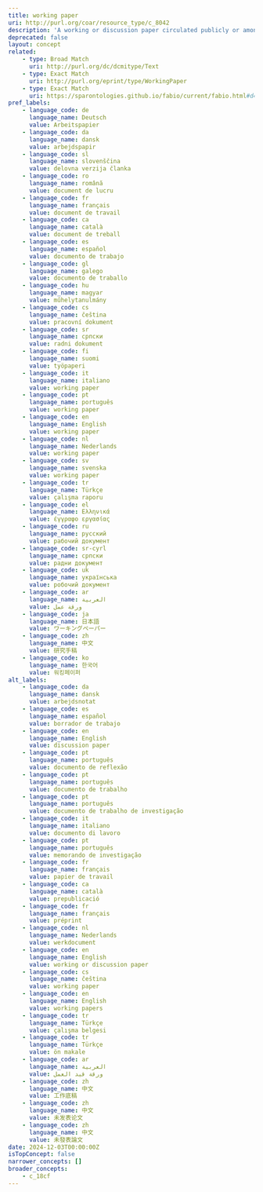 ```yaml
---
title: working paper
uri: http://purl.org/coar/resource_type/c_8042
description: 'A working or discussion paper circulated publicly or among a group of peers. Certain disciplines, for example economics, issue working papers in series. [Source: http://www.ukoln.ac.uk/repositories/digirep/index/Eprints_Type_Vocabulary_Encoding_Scheme#:~:text=http%3A//purl.org/eprint/type/WorkingPaper]'
deprecated: false
layout: concept
related:
    - type: Broad Match
      uri: http://purl.org/dc/dcmitype/Text
    - type: Exact Match
      uri: http://purl.org/eprint/type/WorkingPaper
    - type: Exact Match
      uri: https://sparontologies.github.io/fabio/current/fabio.html#d4e6136
pref_labels:
    - language_code: de
      language_name: Deutsch
      value: Arbeitspapier
    - language_code: da
      language_name: dansk
      value: arbejdspapir
    - language_code: sl
      language_name: slovenščina
      value: delovna verzija članka
    - language_code: ro
      language_name: română
      value: document de lucru
    - language_code: fr
      language_name: français
      value: document de travail
    - language_code: ca
      language_name: català
      value: document de treball
    - language_code: es
      language_name: español
      value: documento de trabajo
    - language_code: gl
      language_name: galego
      value: documento de traballo
    - language_code: hu
      language_name: magyar
      value: műhelytanulmány
    - language_code: cs
      language_name: čeština
      value: pracovní dokument
    - language_code: sr
      language_name: српски
      value: radni dokument
    - language_code: fi
      language_name: suomi
      value: työpaperi
    - language_code: it
      language_name: italiano
      value: working paper
    - language_code: pt
      language_name: português
      value: working paper
    - language_code: en
      language_name: English
      value: working paper
    - language_code: nl
      language_name: Nederlands
      value: working paper
    - language_code: sv
      language_name: svenska
      value: working paper
    - language_code: tr
      language_name: Türkçe
      value: çalışma raporu
    - language_code: el
      language_name: Ελληνικά
      value: έγγραφο εργασίας
    - language_code: ru
      language_name: русский
      value: рабочий документ
    - language_code: sr-cyrl
      language_name: српски
      value: радни документ
    - language_code: uk
      language_name: українська
      value: робочий документ
    - language_code: ar
      language_name: العربية
      value: ورقة عمل
    - language_code: ja
      language_name: 日本語
      value: ワーキングペーパー
    - language_code: zh
      language_name: 中文
      value: 研究手稿
    - language_code: ko
      language_name: 한국어
      value: 워킹페이퍼
alt_labels:
    - language_code: da
      language_name: dansk
      value: arbejdsnotat
    - language_code: es
      language_name: español
      value: borrador de trabajo
    - language_code: en
      language_name: English
      value: discussion paper
    - language_code: pt
      language_name: português
      value: documento de reflexão
    - language_code: pt
      language_name: português
      value: documento de trabalho
    - language_code: pt
      language_name: português
      value: documento de trabalho de investigação
    - language_code: it
      language_name: italiano
      value: documento di lavoro
    - language_code: pt
      language_name: português
      value: memorando de investigação
    - language_code: fr
      language_name: français
      value: papier de travail
    - language_code: ca
      language_name: català
      value: prepublicació
    - language_code: fr
      language_name: français
      value: préprint
    - language_code: nl
      language_name: Nederlands
      value: werkdocument
    - language_code: en
      language_name: English
      value: working or discussion paper
    - language_code: cs
      language_name: čeština
      value: working paper
    - language_code: en
      language_name: English
      value: working papers
    - language_code: tr
      language_name: Türkçe
      value: çalışma belgesi
    - language_code: tr
      language_name: Türkçe
      value: ön makale
    - language_code: ar
      language_name: العربية
      value: ورقة قيد العمل
    - language_code: zh
      language_name: 中文
      value: 工作底稿
    - language_code: zh
      language_name: 中文
      value: 未发表论文
    - language_code: zh
      language_name: 中文
      value: 未發表論文
date: 2024-12-03T00:00:00Z
isTopConcept: false
narrower_concepts: []
broader_concepts:
    - c_18cf
---
```


